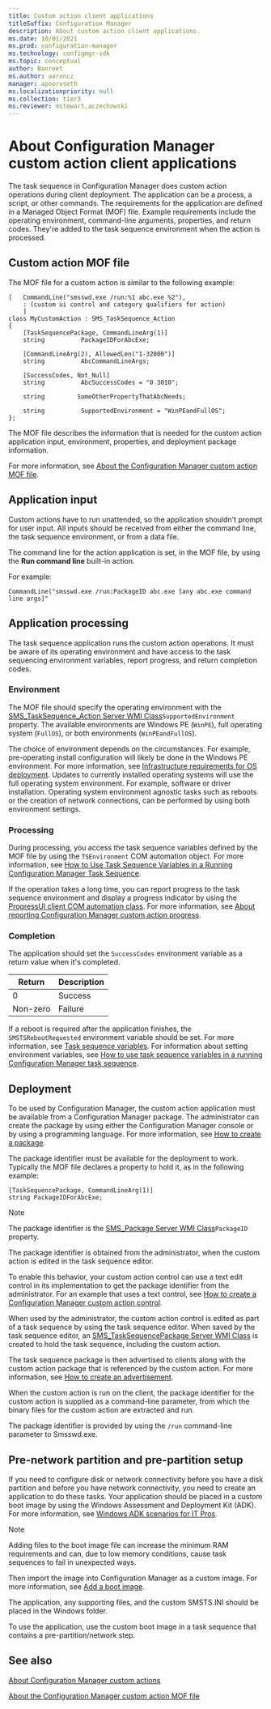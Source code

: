 ```yaml
---
title: Custom action client applications
titleSuffix: Configuration Manager
description: About custom action client applications.
ms.date: 10/01/2021
ms.prod: configuration-manager
ms.technology: configmgr-sdk
ms.topic: conceptual
author: Banreet
ms.author: aaroncz
manager: apoorvseth
ms.localizationpriority: null
ms.collection: tier3
ms.reviewer: mstewart,aczechowski
---
```


# About Configuration Manager custom action client applications

The task sequence in Configuration Manager does custom action operations during client deployment. The application can be a process, a script, or other commands. The requirements for the application are defined in a Managed Object Format (MOF) file. Example requirements include the operating environment, command-line arguments, properties, and return codes. They're added to the task sequence environment when the action is processed.

## Custom action MOF file

The MOF file for a custom action is similar to the following example:

```mof
[   CommandLine("smsswd.exe /run:%1 abc.exe %2"),
    : (custom ui control and category qualifiers for action)
    ]
class MyCustomAction : SMS_TaskSequence_Action
{
    [TaskSequencePackage, CommandLineArg(1)]
    string          PackageIDForAbcExe;

    [CommandLineArg(2), AllowedLen("1-32000")]
    string          AbcCommandLineArgs;

    [SuccessCodes, Not_Null]
    string          AbcSuccessCodes = "0 3010";

    string         SomeOtherPropertyThatAbcNeeds;

    string          SupportedEnvironment = "WinPEandFullOS";
};
```

The MOF file describes the information that is needed for the custom action application input, environment, properties, and deployment package information.

For more information, see [About the Configuration Manager custom action MOF file](about-configuration-manager-custom-action-mof-files.md).

## Application input

Custom actions have to run unattended, so the application shouldn't prompt for user input. All inputs should be received from either the command line, the task sequence environment, or from a data file.

The command line for the action application is set, in the MOF file, by using the **Run command line** built-in action.

For example:

```mof
CommandLine("smsswd.exe /run:PackageID abc.exe [any abc.exe command line args]"
```

## Application processing

The task sequence application runs the custom action operations. It must be aware of its operating environment and have access to the task sequencing environment variables, report progress, and return completion codes.

### Environment

The MOF file should specify the operating environment with the [SMS_TaskSequence_Action Server WMI Class](../reference/osd/sms_tasksequence_action-server-wmi-class.md)`SupportedEnvironment` property. The available environments are Windows PE (`WinPE`), full operating system (`FullOS`), or both environments (`WinPEandFullOS`).

The choice of environment depends on the circumstances. For example, pre-operating install configuration will likely be done in the Windows PE environment. For more information, see [Infrastructure requirements for OS deployment](../../osd/plan-design/infrastructure-requirements-for-operating-system-deployment.md). Updates to currently installed operating systems will use the full operating system environment. For example, software or driver installation. Operating system environment agnostic tasks such as reboots or the creation of network connections, can be performed by using both environment settings.

### Processing

During processing, you access the task sequence variables defined by the MOF file by using the `TSEnvironment` COM automation object. For more information, see [How to Use Task Sequence Variables in a Running Configuration Manager Task Sequence](how-to-use-task-sequence-variables-in-a-running-task-sequence.md).

If the operation takes a long time, you can report progress to the task sequence environment and display a progress indicator by using the [ProgressUI client COM automation class](../reference/core/clients/client-classes/progressui-client-com-automation-class.md). For more information, see [About reporting Configuration Manager custom action progress](about-reporting-configuration-manager-custom-action-progress.md).

### Completion

The application should set the `SuccessCodes` environment variable as a return value when it's completed.

| Return | Description |
|--|--|
| 0 | Success |
| Non-zero | Failure |

If a reboot is required after the application finishes, the `SMSTSRebootRequested` environment variable should be set. For more information, see [Task sequence variables](../../osd/understand/task-sequence-variables.md#SMSTSRebootRequested). For information about setting environment variables, see [How to use task sequence variables in a running Configuration Manager task sequence](how-to-use-task-sequence-variables-in-a-running-task-sequence.md).

## Deployment

To be used by Configuration Manager, the custom action application must be available from a Configuration Manager package. The administrator can create the package by using either the Configuration Manager console or by using a programming language. For more information, see [How to create a package](../core/servers/configure/how-to-create-a-package.md).

The package identifier must be available for the deployment to work. Typically the MOF file declares a property to hold it, as in the following example:

```mof
[TaskSequencePackage, CommandLineArg(1)]
string PackageIDForAbcExe;
```

> [!NOTE]
> The package identifier is the [SMS_Package Server WMI Class](../reference/core/servers/configure/sms_package-server-wmi-class.md)`PackageID` property.

The package identifier is obtained from the administrator, when the custom action is edited in the task sequence editor.

To enable this behavior, your custom action control can use a text edit control in its implementation to get the package identifier from the administrator. For an example that uses a text control, see [How to create a Configuration Manager custom action control](how-to-create-a-configuration-manager-custom-action-control.md).

When used by the administrator, the custom action control is edited as part of a task sequence by using the task sequence editor. When saved by the task sequence editor, an [SMS_TaskSequencePackage Server WMI Class](../reference/osd/sms_tasksequencepackage-server-wmi-class.md) is created to hold the task sequence, including the custom action.

The task sequence package is then advertised to clients along with the custom action package that is referenced by the custom action. For more information, see [How to create an advertisement](../core/servers/configure/how-to-create-an-advertisement.md).

When the custom action is run on the client, the package identifier for the custom action is supplied as a command-line parameter, from which the binary files for the custom action are extracted and run.

The package identifier is provided by using the `/run` command-line parameter to Smsswd.exe.

## Pre-network partition and pre-partition setup

If you need to configure disk or network connectivity before you have a disk partition and before you have network connectivity, you need to create an application to do these tasks. Your application should be placed in a custom boot image by using the Windows Assessment and Deployment Kit (ADK). For more information, see [Windows ADK scenarios for IT Pros](/windows/deployment/windows-adk-scenarios-for-it-pros).

> [!NOTE]
> Adding files to the boot image file can increase the minimum RAM requirements and can, due to low memory conditions, cause task sequences to fail in unexpected ways.

Then import the image into Configuration Manager as a custom image. For more information, see [Add a boot image](../../osd/get-started/manage-boot-images.md#add-a-boot-image).

The application, any supporting files, and the custom SMSTS.INI should be placed in the Windows folder.

To use the application, use the custom boot image in a task sequence that contains a pre-partition/network step.

## See also

[About Configuration Manager custom actions](about-configuration-manager-custom-actions.md)

[About the Configuration Manager custom action MOF file](about-configuration-manager-custom-action-mof-files.md)
